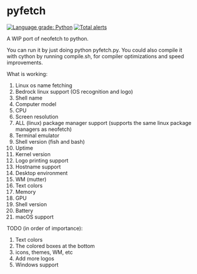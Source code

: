 # pyfetch
[![Language grade: Python](https://img.shields.io/lgtm/grade/python/g/Titaniumtown/pyfetch.svg?logo=lgtm&logoWidth=18)](https://lgtm.com/projects/g/Titaniumtown/pyfetch/context:python)
[![Total alerts](https://img.shields.io/lgtm/alerts/g/Titaniumtown/pyfetch.svg?logo=lgtm&logoWidth=18)](https://lgtm.com/projects/g/Titaniumtown/pyfetch/alerts/)

A WIP port of neofetch to python.

You can run it by just doing python pyfetch.py. You could also compile it with cython by running compile.sh, for compiler optimizations and speed improvements.

What is working:
1. Linux os name fetching
2. Bedrock linux support (OS recognition and logo)
3. Shell name
4. Computer model
5. CPU
6. Screen resolution
7. ALL (linux) package manager support (supports the same linux package managers as neofetch)
8. Terminal emulator
9. Shell version (fish and bash)
10. Uptime
11. Kernel version
12. Logo printing support
13. Hostname support
14. Desktop environment
15. WM (mutter)
16. Text colors
17. Memory
18. GPU
19. Shell version
20. Battery
21. macOS support

TODO (in order of importance):
1. Text colors
2. The colored boxes at the bottom
6. icons, themes, WM, etc
8. Add more logos
9. Windows support
